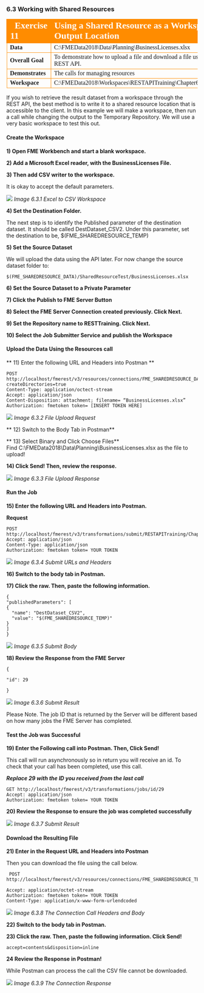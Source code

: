
### 6.3 Working with Shared Resources

<table style="border-spacing: 0px;border-collapse: collapse;font-family:serif">
<tr>
<td width=25% style="vertical-align:middle;background-color:darkorange;border: 2px solid darkorange">
<i class="fa fa-cogs fa-lg fa-pull-left fa-fw" style="color:white;padding-right: 12px;vertical-align:text-top"></i>
<span style="color:white;font-size:x-large;font-weight: bold">Exercise 11 </span>
</td>
<td style="border: 2px solid darkorange;background-color:darkorange;color:white">
<span style="color:white;font-size:x-large;font-weight: bold"> Using a Shared Resource as a Workspace Output Location</span>
</td>
</tr>

<tr>
<td style="border: 1px solid darkorange; font-weight: bold">Data</td>
<td style="border: 1px solid darkorange">C:\FMEData2018\Data\Planning\BusinessLicenses.xlsx</td>
</tr>

<tr>
<td style="border: 1px solid darkorange; font-weight: bold">Overall Goal</td>
<td style="border: 1px solid darkorange"> To demonstrate how to upload a file and download a file using the REST API. </td>
</tr>

<tr>
<td style="border: 1px solid darkorange; font-weight: bold">Demonstrates</td>
<td style="border: 1px solid darkorange"> The calls for managing resources </td>
</tr>
<tr>
<td style="border: 1px solid darkorange; font-weight: bold">Workspace</td>
<td style="border: 1px solid darkorange"> C:\FMEData2018\Workspaces\RESTAPITraining\Chapter6Exercise11 </td>
</tr>


</table>




If you wish to retrieve the result dataset from a workspace through the
REST API, the best method is to write it to a shared resource location
that is accessible to the client. In this example we will make a
workspace, then run a call while changing the output to the Temporary
Repository. We will use a very basic workspace to test this out.

#### Create the Workspace

**1)  Open FME Workbench and start a blank workspace.**

**2) Add a Microsoft Excel reader, with the BusinessLicenses File.**

**3) Then add CSV writer to the workspace.**

It is okay to accept the default parameters.


![](./Images/image6.3.1.Excel.png)
*Image 6.3.1 Excel to CSV Workspace*

**4) Set the Destination Folder.**

The next step is to identify the Published parameter of the destination dataset. It should be called DestDataset_CSV2. Under this parameter, set the destination to be, $(FME_SHAREDRESOURCE_TEMP)

**5) Set the Source Dataset**

We will upload the data using the API later. For now change the source dataset folder to:

    $(FME_SHAREDRESOURCE_DATA)/SharedResourceTest/BusinessLicenses.xlsx

**6) Set the Source Dataset to a Private Parameter**


**7) Click the Publish to FME Server Button**

**8) Select the FME Server Connection created previously. Click Next.**

**9) Set the Repository name to RESTTraining. Click Next.**

**10) Select the Job Submitter Service and publish the Workspace**


#### Upload the Data Using the Resources call

** 11) Enter the following URL and Headers into Postman  **

    POST http://localhost/fmerest/v3/resources/connections/FME_SHAREDRESOURCE_DATA/filesys/SharedResourceTest?createDirectories=true
    Content-Type: application/octect-stream
    Accept: application/json
    Content-Disposition: attachment; filename= “BusinessLicenses.xlsx”
    Authorization: fmetoken token= [INSERT TOKEN HERE]

  ![](./Images/image6.3.2.UploadRequest.png)
    *Image 6.3.2 File Upload Request*

** 12) Switch to the Body Tab in Postman**

** 13) Select Binary and Click Choose Files**
<br>
Find
C:\FMEData2018\Data\Planning\BusinessLicenses.xlsx as the file to upload!


**14) Click Send! Then, review the response.**

![](./Images/image6.3.3.UploadResponse.png)
  *Image 6.3.3 File Upload Response*


#### Run the Job

**15) Enter the following URL and Headers into Postman.**

**Request**

    POST
    http://localhost/fmerest/v3/transformations/submit/RESTAPITraining/Chapter6Exercise11.fmw
    Accept: application/json
    Content-Type: application/json
    Authorization: fmetoken token= YOUR TOKEN


  ![](./Images/image6.3.4.SubmitUrl.png)
      *Image 6.3.4 Submit URLs and Headers*

**16) Switch to the body tab in Postman.**

**17) Click the raw. Then, paste the following information.**

    {
    "publishedParameters": [
    {
      "name": "DestDataset_CSV2",
      "value": "$(FME_SHAREDRESOURCE_TEMP)"
    }
    ]
    }

  ![](./Images/image6.3.5.SubmitBody.png)
    *Image 6.3.5 Submit Body*


**18) Review the Response from the FME Server**

    {

    "id": 29

    }

![](./Images/image6.3.6.SubmitResult.png)
*Image 6.3.6 Submit Result*


Please Note. The job ID that is returned by the Server will be different based on how many jobs the FME Server has completed.

#### Test the Job was Successful

**19) Enter the Following call into Postman. Then, Click Send!**

This call will run asynchronously so in return you will receive an id.
To check that your call has been completed, use this call.

***Replace 29 with the ID you received from the last call***

    GET http://localhost/fmerest/v3/transformations/jobs/id/29
    Accept: application/json
    Authorization: fmetoken token= YOUR TOKEN

**20) Review the Response to ensure the job was completed successfully**


![](./Images/image6.3.7.JobResult.png)
*Image 6.3.7 Submit Result*



#### Download the Resulting File


**21) Enter in the Request URL and Headers into Postman**

Then you can download the file using the call below.

     POST http://localhost/fmerest/v3/resources/connections/FME_SHAREDRESOURCE_TEMP/download/Business_Licences.csv

    Accept: application/octet-stream
    Authorization: fmetoken token= YOUR TOKEN
    Content-Type: application/x-www-form-urlendcoded

  ![](./Images/image6.3.8.ConnectionsHeaders.png)
  *Image 6.3.8 The Connection Call Headers and Body*

**22) Switch to the body tab in Postman.**

**23) Click the raw. Then, paste the following information. Click Send!**

    accept=contents&disposition=inline

**24 Review the Response in Postman!**

While Postman can process the call the CSV file cannot be downloaded.

![](./Images/image6.3.9.ConnectionsResponse.png)
*Image 6.3.9 The Connection Response*

